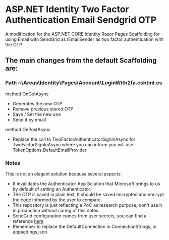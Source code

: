 # ASP.NET Identity Two Factor Authentication Email Sendgrid OTP
A modification for the ASP.NET CORE Identity Razor Pages Scaffolding for using Email with SendGrid as IEmailSender as two factor authentication with the OTP


## The main changes from the default Scaffolding are:
### Path ~\Areas\Identity\Pages\Account\LoginWith2fa.cshtml.cs
method OnGetAsync
* Generates the new OTP
* Remove previous stored OTP
* Save / Set the new one
* Send it by email

method OnPostAsync
* Replace the call to TwoFactorAuthenticatorSignInAsync for TwoFactorSignInAsync where you can inform you will use TokenOptions.DefaultEmailProvider

### Notes
This is not an elegant solution because several aspects:
* It invalidates the Authenticator App Solution that Microsoft brings to us by default of setting an Authenticator.
* The OTP is saved in plain text, It should be saved encrypted and encrypt the code informed by the user to compare.
* This repository is just reflecting a PoC as research purpose, don't use it in production without caring of this notes.
* SendGrid configuration comes from user secrets, you can find a reference [here](https://docs.microsoft.com/es-es/aspnet/core/security/authentication/accconfirm?view=aspnetcore-5.0&tabs=visual-studio#configure-sendgrid-user-secrets)
* Remember to replace the DefaultConnection in ConnectionStrings, in appsettings.json
